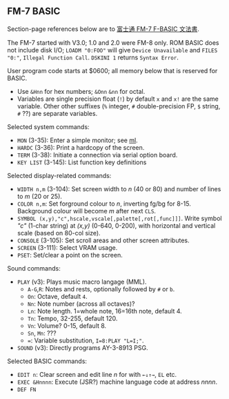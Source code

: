 FM-7 BASIC
----------

Section-page references below are to [富士通 FM-7 F-BASIC
文法書][fm7basic].

The FM-7 started with V3.0; 1.0 and 2.0 were FM-8 only. ROM BASIC does
not include disk I/O; `LOADM "0:FOO"` will give `Device Unavailable`
and `FILES "0:"`, `Illegal Function Call`. `DSKINI 1` returns `Syntax
Error`.

User program code starts at $0600; all memory below that is reserved
for BASIC.

- Use `&Hnn` for hex numbers; `&Onn` `&nn` for octal.
- Variables are single precision float (`!`) by default `x` and `x!`
  are the same variable. Other other suffixes (`%` integer, `#`
  double-precision FP, `$` string, `#` ??) are separate variables.

Selected system commands:
- `MON` (3-35): Enter a simple monitor; see [ml](ml.md).
- `HARDC` (3-36): Print a hardcopy of the screen.
- `TERM` (3-38): Initiate a connection via serial option board.
- `KEY LIST` (3-145): List function key definitions

Selected display-related commands:
- `WIDTH n,m` (3-104): Set screen width to _n_ (40 or 80) and number
  of lines to _m_ (20 or 25).
- `COLOR n,m`: Set forground colour to _n_, inverting fg/bg for 8-15.
  Background colour will become _m_ after next `CLS`.
- `SYMBOL (x,y),"c",hscale,vscale[,palette[,rot[,func]]]`. Write
  symbol _"c"_ (1-char string) at _(x,y)_ (0-640, 0-200), with
  horizontal and vertical scale (based on 80-col size).
- `CONSOLE` (3-105): Set scroll areas and other screen attributes.
- `SCREEN` (3-111): Select VRAM usage.
- `PSET`: Set/clear a point on the screen.

Sound commands:
- `PLAY` (v3): Plays music macro langage (MML).
  - `A-G`,`R`: Notes and rests, optionally followed by `#` or `b`.
  - `On`: Octave, default `4`.
  - `Nn`: Note number (across all octaves)?
  - `Ln`: Note length. 1=whole note, 16=16th note, default 4.
  - `Tn`: Tempo, 32-255, default 120.
  - `Vn`: Volume? 0-15, default 8.
  - `Sn`, `Mn`: ???
  - `=`: Variable substitution, `I=8:PLAY "L=I;"`.
- `SOUND` (v3): Directly programs AY-3-8913 PSG.

Selected BASIC commands:
- `EDIT n`: Clear screen and edit line _n_ for with `←↓↑→`, `EL` etc.
- `EXEC &Hnnnn`: Execute (JSR?) machine language code at address _nnnn_.
- `DEF FN`



<!-------------------------------------------------------------------->
[fm7basic]: https://archive.org/details/FM7FBASICBASRF
